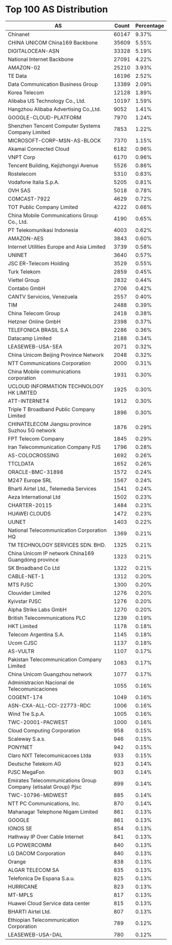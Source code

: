 # Top 100 AS Distribution
| AS | Count | Percentage |
|----|----|----|
| Chinanet | 60147 | 9.37% |
| CHINA UNICOM China169 Backbone | 35609 | 5.55% |
| DIGITALOCEAN-ASN | 33328 | 5.19% |
| National Internet Backbone | 27091 | 4.22% |
| AMAZON-02 | 25210 | 3.93% |
| TE Data | 16196 | 2.52% |
| Data Communication Business Group | 13389 | 2.09% |
| Korea Telecom | 12128 | 1.89% |
| Alibaba US Technology Co., Ltd. | 10197 | 1.59% |
| Hangzhou Alibaba Advertising Co.,Ltd. | 9052 | 1.41% |
| GOOGLE-CLOUD-PLATFORM | 7970 | 1.24% |
| Shenzhen Tencent Computer Systems Company Limited | 7853 | 1.22% |
| MICROSOFT-CORP-MSN-AS-BLOCK | 7370 | 1.15% |
| Akamai Connected Cloud | 6182 | 0.96% |
| VNPT Corp | 6170 | 0.96% |
| Tencent Building, Kejizhongyi Avenue | 5526 | 0.86% |
| Rostelecom | 5310 | 0.83% |
| Vodafone Italia S.p.A. | 5205 | 0.81% |
| OVH SAS | 5018 | 0.78% |
| COMCAST-7922 | 4629 | 0.72% |
| TOT Public Company Limited | 4222 | 0.66% |
| China Mobile Communications Group Co., Ltd. | 4190 | 0.65% |
| PT Telekomunikasi Indonesia | 4003 | 0.62% |
| AMAZON-AES | 3843 | 0.60% |
| Internet Utilities Europe and Asia Limited | 3739 | 0.58% |
| UNINET | 3640 | 0.57% |
| JSC ER-Telecom Holding | 3529 | 0.55% |
| Turk Telekom | 2859 | 0.45% |
| Viettel Group | 2832 | 0.44% |
| Contabo GmbH | 2706 | 0.42% |
| CANTV Servicios, Venezuela | 2557 | 0.40% |
| TIM | 2488 | 0.39% |
| China Telecom Group | 2418 | 0.38% |
| Hetzner Online GmbH | 2398 | 0.37% |
| TELEFONICA BRASIL S.A | 2286 | 0.36% |
| Datacamp Limited | 2188 | 0.34% |
| LEASEWEB-USA-SEA | 2071 | 0.32% |
| China Unicom Beijing Province Network | 2048 | 0.32% |
| NTT Communications Corporation | 2000 | 0.31% |
| China Mobile communications corporation | 1931 | 0.30% |
| UCLOUD INFORMATION TECHNOLOGY HK LIMITED | 1925 | 0.30% |
| ATT-INTERNET4 | 1912 | 0.30% |
| Triple T Broadband Public Company Limited | 1896 | 0.30% |
| CHINATELECOM Jiangsu province Suzhou 5G network | 1876 | 0.29% |
| FPT Telecom Company | 1845 | 0.29% |
| Iran Telecommunication Company PJS | 1796 | 0.28% |
| AS-COLOCROSSING | 1692 | 0.26% |
| TTCLDATA | 1652 | 0.26% |
| ORACLE-BMC-31898 | 1572 | 0.24% |
| M247 Europe SRL | 1567 | 0.24% |
| Bharti Airtel Ltd., Telemedia Services | 1541 | 0.24% |
| Aeza International Ltd | 1502 | 0.23% |
| CHARTER-20115 | 1484 | 0.23% |
| HUAWEI CLOUDS | 1472 | 0.23% |
| UUNET | 1403 | 0.22% |
| National Telecommunication Corporation HQ | 1369 | 0.21% |
| TM TECHNOLOGY SERVICES SDN. BHD. | 1325 | 0.21% |
| China Unicom IP network China169 Guangdong province | 1323 | 0.21% |
| SK Broadband Co Ltd | 1322 | 0.21% |
| CABLE-NET-1 | 1312 | 0.20% |
| MTS PJSC | 1300 | 0.20% |
| Clouvider Limited | 1276 | 0.20% |
| Kyivstar PJSC | 1276 | 0.20% |
| Alpha Strike Labs GmbH | 1270 | 0.20% |
| British Telecommunications PLC | 1239 | 0.19% |
| HKT Limited | 1178 | 0.18% |
| Telecom Argentina S.A. | 1145 | 0.18% |
| Ucom CJSC | 1137 | 0.18% |
| AS-VULTR | 1107 | 0.17% |
| Pakistan Telecommunication Company Limited | 1083 | 0.17% |
| China Unicom Guangzhou network | 1077 | 0.17% |
| Administracion Nacional de Telecomunicaciones | 1055 | 0.16% |
| COGENT-174 | 1049 | 0.16% |
| ASN-CXA-ALL-CCI-22773-RDC | 1006 | 0.16% |
| Wind Tre S.p.A. | 1005 | 0.16% |
| TWC-20001-PACWEST | 1000 | 0.16% |
| Cloud Computing Corporation | 958 | 0.15% |
| Scaleway S.a.s. | 946 | 0.15% |
| PONYNET | 942 | 0.15% |
| Claro NXT Telecomunicacoes Ltda | 933 | 0.15% |
| Deutsche Telekom AG | 923 | 0.14% |
| PJSC MegaFon | 903 | 0.14% |
| Emirates Telecommunications Group Company (etisalat Group) Pjsc | 899 | 0.14% |
| TWC-10796-MIDWEST | 885 | 0.14% |
| NTT PC Communications, Inc. | 870 | 0.14% |
| Mahanagar Telephone Nigam Limited | 861 | 0.13% |
| GOOGLE | 861 | 0.13% |
| IONOS SE | 854 | 0.13% |
| Hathway IP Over Cable Internet | 841 | 0.13% |
| LG POWERCOMM | 840 | 0.13% |
| LG DACOM Corporation | 840 | 0.13% |
| Orange | 838 | 0.13% |
| ALGAR TELECOM SA | 835 | 0.13% |
| Telefonica De Espana S.a.u. | 825 | 0.13% |
| HURRICANE | 823 | 0.13% |
| MT-MPLS | 817 | 0.13% |
| Huawei Cloud Service data center | 815 | 0.13% |
| BHARTI Airtel Ltd. | 807 | 0.13% |
| Ethiopian Telecommunication Corporation | 789 | 0.12% |
| LEASEWEB-USA-DAL | 780 | 0.12% |
